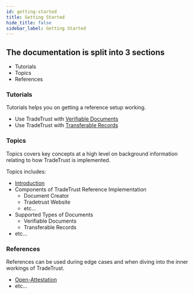 ```yaml
---
id: getting-started
title: Getting Started
hide_title: false
sidebar_label: Getting Started
---
```


## The documentation is split into 3 sections

- Tutorials
- Topics
- References

### Tutorials

Tutorials helps you on getting a reference setup working.

- Use TradeTrust with [Verifiable Documents](/docs/tutorial/verifiable-documents/overview)
- Use TradeTrust with [Transferable Records](/docs/tutorial/transferable-records/overview)

### Topics

Topics covers key concepts at a high level on background information relating to how TradeTrust is implemented.

Topics includes:

- [Introduction](/docs/topics/introduction/what-is-tradetrust)
- Components of TradeTrust Reference Implementation
  - Document Creator
  - Tradetrust Website
  - etc...
- Supported Types of Documents
  - Verifiable Documents
  - Transferable Records
- etc...

### References

References can be used during edge cases and when diving into the inner workings of TradeTrust.

- [Open-Attestation](/docs/reference/open-attestation)
- etc...
